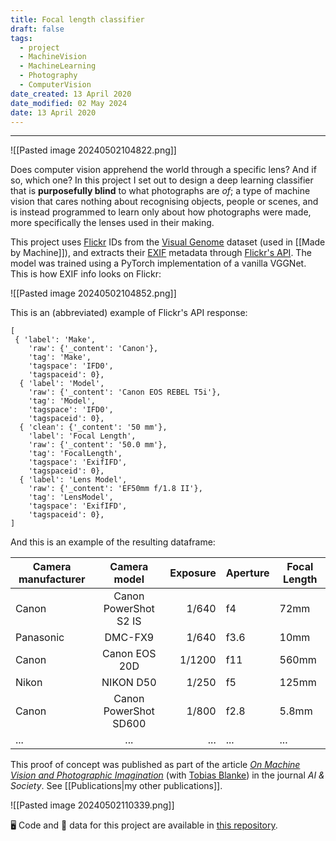 ```yaml
---
title: Focal length classifier
draft: false
tags:
  - project
  - MachineVision
  - MachineLearning
  - Photography
  - ComputerVision
date_created: 13 April 2020
date_modified: 02 May 2024
date: 13 April 2020
---
```

---

![[Pasted image 20240502104822.png]]

Does computer vision apprehend the world through a specific lens? And if so, which one? In this project I set out to design a deep learning classifier that is **purposefully blind** to what photographs are _of_; a type of machine vision that cares nothing about recognising objects, people or scenes, and is instead programmed to learn only about how photographs were made, more specifically the lenses used in their making.

This project uses [Flickr](https://www.flickr.com/ "Flickr Homepage") IDs from the [Visual Genome](https://visualgenome.org/ "Visual Genome Homepage") dataset (used in [[Made by Machine]]), and extracts their [EXIF](https://en.wikipedia.org/wiki/Exif/ "What is EXIF?") metadata through [Flickr's API](https://github.com/alexis-mignon/python-flickr-api/). The model was trained using a PyTorch implementation of a vanilla VGGNet. This is how EXIF info looks on Flickr:

![[Pasted image 20240502104852.png]]

This is an (abbreviated) example of Flickr's API response:

```
[
 { 'label': 'Make',
    'raw': {'_content': 'Canon'},
    'tag': 'Make',
    'tagspace': 'IFD0',
    'tagspaceid': 0},
  { 'label': 'Model',
    'raw': {'_content': 'Canon EOS REBEL T5i'},
    'tag': 'Model',
    'tagspace': 'IFD0',
    'tagspaceid': 0},
  { 'clean': {'_content': '50 mm'},
    'label': 'Focal Length',
    'raw': {'_content': '50.0 mm'},
    'tag': 'FocalLength',
    'tagspace': 'ExifIFD',
    'tagspaceid': 0},
  { 'label': 'Lens Model',
    'raw': {'_content': 'EF50mm f/1.8 II'},
    'tag': 'LensModel',
    'tagspace': 'ExifIFD',
    'tagspaceid': 0},
]
```

And this is an example of the resulting dataframe:

|Camera manufacturer|Camera model|Exposure|Aperture|Focal Length|
|---|:-:|--:|---|---|
|Canon|Canon PowerShot S2 IS|1/640|f4|72mm|
|Panasonic|DMC-FX9|1/640|f3.6|10mm|
|Canon|Canon EOS 20D|1/1200|f11|560mm|
|Nikon|NIKON D50|1/250|f5|125mm|
|Canon|Canon PowerShot SD600|1/800|f2.8|5.8mm|
|...|...|...|...|...|

This proof of concept was published as part of the article [_On Machine Vision and Photographic Imagination_](https://link.springer.com/article/10.1007/s00146-020-01091-y) (with [Tobias Blanke](https://www.uva.nl/en/profile/b/l/t.blanke/t.blanke.html)) in the journal _AI & Society_. 
See [[Publications|my other publications]].

![[Pasted image 20240502110339.png]]

🖥️ Code and 💾 data for this project are available in [this repository](https://gitlab.com/chavezheras/shape_of_computervision).